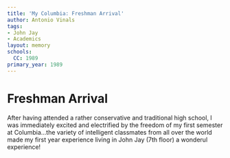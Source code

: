 ```yaml
---
title: 'My Columbia: Freshman Arrival'
author: Antonio Vinals
tags:
- John Jay
- Academics
layout: memory
schools:
  CC: 1989
primary_year: 1989
---
```

# Freshman Arrival

After having attended a rather conservative and traditional high school, I was immediately excited and electrified by the freedom of my first semester at Columbia...the variety of intelligent classmates from all over the world made my first year experience living in John Jay (7th floor) a wonderul experience!
